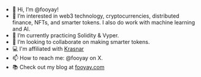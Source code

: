 - 👋 Hi, I’m @fooyay!
- 👀 I’m interested in web3 technology, cryptocurrencies, distributed finance, NFTs, and smarter tokens. I also do work with machine learning and AI.
- 🌱 I’m currently practicing Solidity & Vyper.
- 💞️ I’m looking to collaborate on making smarter tokens.
- 💻 I'm affiliated with [Krasnar](https://www.krasnar.com/)
- 📫 How to reach me: @fooyay on X.
- 📚 Check out my blog at [fooyay.com](https://fooyay.com/)

<!---
fooyay/fooyay is a ✨ special ✨ repository because its `README.md` (this file) appears on your GitHub profile.
You can click the Preview link to take a look at your changes.
--->
